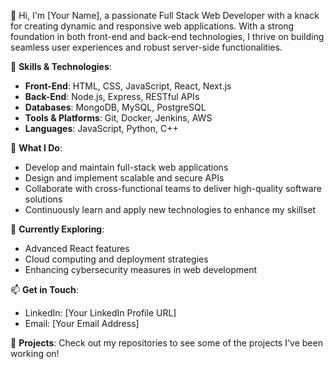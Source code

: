 

👋 Hi, I'm [Your Name], a passionate Full Stack Web Developer with a knack for creating dynamic and responsive web applications. With a strong foundation in both front-end and back-end technologies, I thrive on building seamless user experiences and robust server-side functionalities.

💼 **Skills & Technologies**:
- **Front-End**: HTML, CSS, JavaScript, React, Next.js
- **Back-End**: Node.js, Express, RESTful APIs
- **Databases**: MongoDB, MySQL, PostgreSQL
- **Tools & Platforms**: Git, Docker, Jenkins, AWS
- **Languages**: JavaScript, Python, C++

🔧 **What I Do**:
- Develop and maintain full-stack web applications
- Design and implement scalable and secure APIs
- Collaborate with cross-functional teams to deliver high-quality software solutions
- Continuously learn and apply new technologies to enhance my skillset

🌱 **Currently Exploring**:
- Advanced React features
- Cloud computing and deployment strategies
- Enhancing cybersecurity measures in web development

📫 **Get in Touch**:
- LinkedIn: [Your LinkedIn Profile URL]
- Email: [Your Email Address]

🚀 **Projects**:
Check out my repositories to see some of the projects I've been working on!

